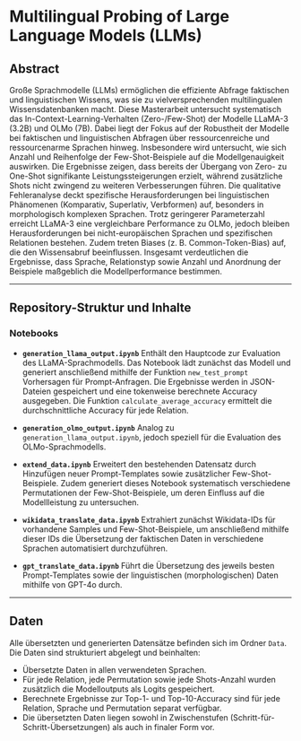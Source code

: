 
# Multilingual Probing of Large Language Models (LLMs)

## Abstract

Große Sprachmodelle (LLMs) ermöglichen die effiziente Abfrage faktischen und linguistischen Wissens, was sie zu vielversprechenden multilingualen Wissensdatenbanken macht. Diese Masterarbeit untersucht systematisch das In-Context-Learning-Verhalten (Zero-/Few-Shot) der Modelle LLaMA-3 (3.2B) und OLMo (7B). Dabei liegt der Fokus auf der Robustheit der Modelle bei faktischen und linguistischen Abfragen über ressourcenreiche und ressourcenarme Sprachen hinweg. Insbesondere wird untersucht, wie sich Anzahl und Reihenfolge der Few-Shot-Beispiele auf die Modellgenauigkeit auswirken. Die Ergebnisse zeigen, dass bereits der Übergang von Zero- zu One-Shot signifikante Leistungssteigerungen erzielt, während zusätzliche Shots nicht zwingend zu weiteren Verbesserungen führen. Die qualitative Fehleranalyse deckt spezifische Herausforderungen bei linguistischen Phänomenen (Komparativ, Superlativ, Verbformen) auf, besonders in morphologisch komplexen Sprachen. Trotz geringerer Parameterzahl erreicht LLaMA-3 eine vergleichbare Performance zu OLMo, jedoch bleiben Herausforderungen bei nicht-europäischen Sprachen und spezifischen Relationen bestehen. Zudem treten Biases (z. B. Common-Token-Bias) auf, die den Wissensabruf beeinflussen. Insgesamt verdeutlichen die Ergebnisse, dass Sprache, Relationstyp sowie Anzahl und Anordnung der Beispiele maßgeblich die Modellperformance bestimmen.

---

## Repository-Struktur und Inhalte

### Notebooks

* **`generation_llama_output.ipynb`**
  Enthält den Hauptcode zur Evaluation des LLaMA-Sprachmodells. Das Notebook lädt zunächst das Modell und generiert anschließend mithilfe der Funktion `new_test_prompt` Vorhersagen für Prompt-Anfragen. Die Ergebnisse werden in JSON-Dateien gespeichert und eine tokenweise berechnete Accuracy ausgegeben. Die Funktion `calculate_average_accuracy` ermittelt die durchschnittliche Accuracy für jede Relation.

* **`generation_olmo_output.ipynb`**
  Analog zu `generation_llama_output.ipynb`, jedoch speziell für die Evaluation des OLMo-Sprachmodells.

* **`extend_data.ipynb`**
  Erweitert den bestehenden Datensatz durch Hinzufügen neuer Prompt-Templates sowie zusätzlicher Few-Shot-Beispiele. Zudem generiert dieses Notebook systematisch verschiedene Permutationen der Few-Shot-Beispiele, um deren Einfluss auf die Modellleistung zu untersuchen.

* **`wikidata_translate_data.ipynb`**
  Extrahiert zunächst Wikidata-IDs für vorhandene Samples und Few-Shot-Beispiele, um anschließend mithilfe dieser IDs die Übersetzung der faktischen Daten in verschiedene Sprachen automatisiert durchzuführen.

* **`gpt_translate_data.ipynb`**
  Führt die Übersetzung des jeweils besten Prompt-Templates sowie der linguistischen (morphologischen) Daten mithilfe von GPT-4o durch.

---

## Daten

Alle übersetzten und generierten Datensätze befinden sich im Ordner `Data`. Die Daten sind strukturiert abgelegt und beinhalten:

* Übersetzte Daten in allen verwendeten Sprachen.
* Für jede Relation, jede Permutation sowie jede Shots-Anzahl wurden zusätzlich die Modelloutputs als Logits gespeichert.
* Berechnete Ergebnisse zur Top-1- und Top-10-Accuracy sind für jede Relation, Sprache und Permutation separat verfügbar.
* Die übersetzten Daten liegen sowohl in Zwischenstufen (Schritt-für-Schritt-Übersetzungen) als auch in finaler Form vor.

